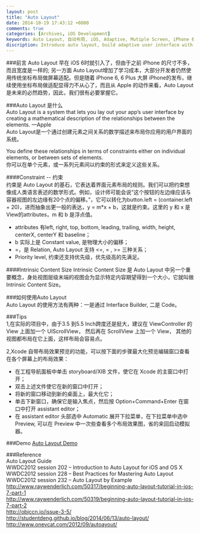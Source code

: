 ```yaml
---
layout: post
title: "Auto Layout"
date: 2014-10-19 17:43:12 +0800
comments: true
categories: [Archives, iOS Development]
keywords: Auto Layout, 自动布局, iOS, Adaptive, Mutiple Screen, iPhone 6, iPhone 6 Plus
discription: Introduce auto layout, build adaptive user interface with auto layout 
---
```


###前言 
Auto Layout 早在 iOS 6时就引入了，但由于之前 iPhone 的尺寸不多，而且宽度是一样的; 另一方面 Auto Layout增加了学习成本，大部分开发者仍然使用传统坐标布局做屏幕适配。但是随着 iPhone 6, 6 Plus 大屏 iPhone的发布，继续使用坐标布局做适配显得力不从心了，而且从 Apple 的动作来看，Auto Layout是未来的必然趋势，因此，我们很有必要掌握它。  

###Auto Layout 是什么   
  Auto Layout is a system that lets you lay out your app’s user interface by creating a mathematical description of the relationships between the elements. —Apple  
  Auto Layout是一个通过创建元素之间关系的数学描述来布局你应用的用户界面的系统。

  You define these relationships in terms of constraints either on individual elements, or between sets of elements.  
  你可以在单个元素，或一系列元素间以约束的形式来定义这些关系。

####Constraint -- 约束  
  约束是 Auto Layout 的基石，它表达着界面元素布局的规则。我们可以把约束想像成人类语言表述的数学形式。例如，设计师可能会说“这个按钮的左边缘应该与容器视图的左边缘有20个点的偏移。”，它可以转化为button.left = (container.left + 20)，进而抽象出更一般的表达，y = m*x + b，这就是约束。这里的 y 和 x 是View的attributes，m 和 b 是浮点值。  
  * attributes 有left, right, top, bottom, leading, trailing, width, height, centerX, centerY 和 baseline；   
  * b 实际上是 Constant value, 是物理大小的偏移；  
  * =，是 Relation, Auto Layout 支持 <=, = , >= 三种关系；  
  * Priority level, 约束还支持优先级，优先级高的先满足。  

####Intrinsic Content Size
  Intrinsic Content Size 是 Auto Layout 中另一个重要概念，身处视图层级末端的视图会为显示特定内容期望得到一个大小，它就叫做Intrinsic Content Size。

###如何使用Auto Layout   
  Auto Layout 的使用方法有两种：一是通过 Interface Builder, 二是 Code。

###Tips  
1,在实际的项目中，由于3.5 到5.5 Inch跨度还是挺大，建议在 ViewController 的 View 上面加一个 UIScrollView， 然后再在 ScrollView 上加一个 View， 其他的视图都布局在它上面，这样布局会容易点。    

2,Xcode 自带布局效果预览的功能，可以按下面的步骤最大化预览编辑窗口查看在各个屏幕上的布局效果：  
  * 在工程导航面板中单击 storyboard/XIB 文件，使它在 Xcode 的主窗口中打开；  
  * 双击上述文件使它在新的窗口中打开；   
  * 将新的窗口移动到新的桌面上，最大化它；   
  * 单击下新窗口，确保它是输入焦点，然后按 Option+Command+Enter 在窗口中打开 assistant editor；    
  * 在 assistant editor 头部选中 Automatic 展开下拉菜单，在下拉菜单中选中 Preview, 可以在 Preview 中一次些查看多个布局效果图，省的来回启动模拟器。  

###Demo
[Auto Layout Demo](https://github.com/DamianSheldon/AutoLayout)

###Reference  
Auto Layout Guide  
WWDC2012 session 202 – Introduction to Auto Layout for iOS and OS X  
WWDC2012 session 228 – Best Practices for Mastering Auto Layout  
WWDC2012 session 232 – Auto Layout by Example  
http://www.raywenderlich.com/50317/beginning-auto-layout-tutorial-in-ios-7-part-1  
http://www.raywenderlich.com/50319/beginning-auto-layout-tutorial-in-ios-7-part-2    
http://objccn.io/issue-3-5/    
http://studentdeng.github.io/blog/2014/06/13/auto-layout/    
http://www.onevcat.com/2012/09/autoayout/